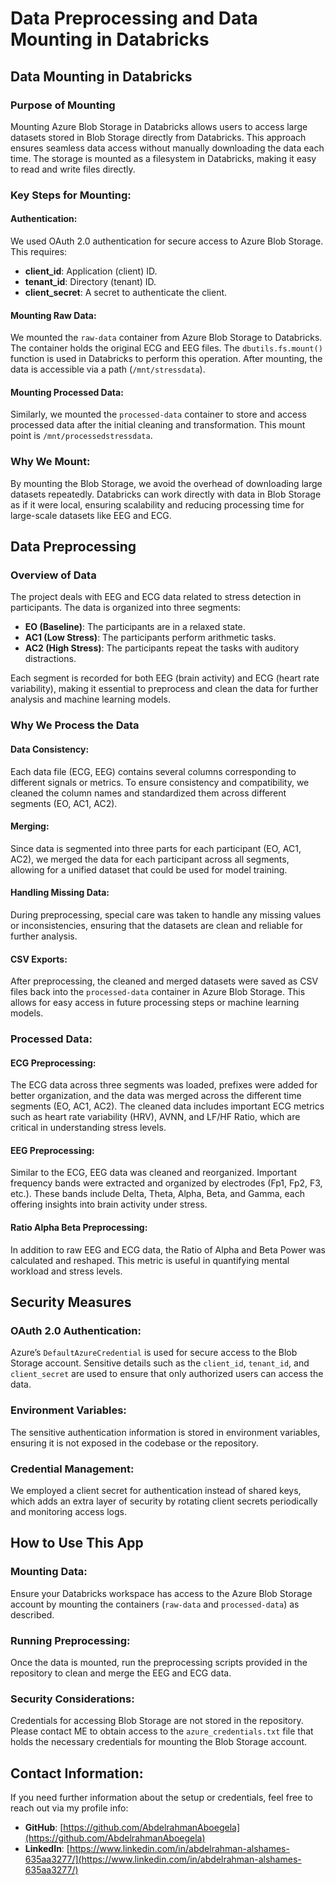 # Data Preprocessing and Data Mounting in Databricks

## Data Mounting in Databricks

### Purpose of Mounting

Mounting Azure Blob Storage in Databricks allows users to access large datasets stored in Blob Storage directly from Databricks. This approach ensures seamless data access without manually downloading the data each time. The storage is mounted as a filesystem in Databricks, making it easy to read and write files directly.

### Key Steps for Mounting:

#### Authentication:
We used OAuth 2.0 authentication for secure access to Azure Blob Storage. This requires:
- **client_id**: Application (client) ID.
- **tenant_id**: Directory (tenant) ID.
- **client_secret**: A secret to authenticate the client.

#### Mounting Raw Data:
We mounted the `raw-data` container from Azure Blob Storage to Databricks. The container holds the original ECG and EEG files. The `dbutils.fs.mount()` function is used in Databricks to perform this operation. After mounting, the data is accessible via a path (`/mnt/stressdata`).

#### Mounting Processed Data:
Similarly, we mounted the `processed-data` container to store and access processed data after the initial cleaning and transformation. This mount point is `/mnt/processedstressdata`.

### Why We Mount:
By mounting the Blob Storage, we avoid the overhead of downloading large datasets repeatedly. Databricks can work directly with data in Blob Storage as if it were local, ensuring scalability and reducing processing time for large-scale datasets like EEG and ECG.

## Data Preprocessing

### Overview of Data
The project deals with EEG and ECG data related to stress detection in participants. The data is organized into three segments:
- **EO (Baseline)**: The participants are in a relaxed state.
- **AC1 (Low Stress)**: The participants perform arithmetic tasks.
- **AC2 (High Stress)**: The participants repeat the tasks with auditory distractions.

Each segment is recorded for both EEG (brain activity) and ECG (heart rate variability), making it essential to preprocess and clean the data for further analysis and machine learning models.

### Why We Process the Data

#### Data Consistency:
Each data file (ECG, EEG) contains several columns corresponding to different signals or metrics. To ensure consistency and compatibility, we cleaned the column names and standardized them across different segments (EO, AC1, AC2).

#### Merging:
Since data is segmented into three parts for each participant (EO, AC1, AC2), we merged the data for each participant across all segments, allowing for a unified dataset that could be used for model training.

#### Handling Missing Data:
During preprocessing, special care was taken to handle any missing values or inconsistencies, ensuring that the datasets are clean and reliable for further analysis.

#### CSV Exports:
After preprocessing, the cleaned and merged datasets were saved as CSV files back into the `processed-data` container in Azure Blob Storage. This allows for easy access in future processing steps or machine learning models.

### Processed Data:

#### ECG Preprocessing:
The ECG data across three segments was loaded, prefixes were added for better organization, and the data was merged across the different time segments (EO, AC1, AC2). The cleaned data includes important ECG metrics such as heart rate variability (HRV), AVNN, and LF/HF Ratio, which are critical in understanding stress levels.

#### EEG Preprocessing:
Similar to the ECG, EEG data was cleaned and reorganized. Important frequency bands were extracted and organized by electrodes (Fp1, Fp2, F3, etc.). These bands include Delta, Theta, Alpha, Beta, and Gamma, each offering insights into brain activity under stress.

#### Ratio Alpha Beta Preprocessing:
In addition to raw EEG and ECG data, the Ratio of Alpha and Beta Power was calculated and reshaped. This metric is useful in quantifying mental workload and stress levels.

## Security Measures

### OAuth 2.0 Authentication:
Azure’s `DefaultAzureCredential` is used for secure access to the Blob Storage account. Sensitive details such as the `client_id`, `tenant_id`, and `client_secret` are used to ensure that only authorized users can access the data.

### Environment Variables:
The sensitive authentication information is stored in environment variables, ensuring it is not exposed in the codebase or the repository.

### Credential Management:
We employed a client secret for authentication instead of shared keys, which adds an extra layer of security by rotating client secrets periodically and monitoring access logs.

## How to Use This App

### Mounting Data:
Ensure your Databricks workspace has access to the Azure Blob Storage account by mounting the containers (`raw-data` and `processed-data`) as described.

### Running Preprocessing:
Once the data is mounted, run the preprocessing scripts provided in the repository to clean and merge the EEG and ECG data.

### Security Considerations:
Credentials for accessing Blob Storage are not stored in the repository. Please contact ME to obtain access to the `azure_credentials.txt` file that holds the necessary credentials for mounting the Blob Storage account.

## Contact Information:
If you need further information about the setup or credentials, feel free to reach out via my profile info:

- **GitHub**: [https://github.com/AbdelrahmanAboegela](https://github.com/AbdelrahmanAboegela)
- **LinkedIn**: [https://www.linkedin.com/in/abdelrahman-alshames-635aa3277/](https://www.linkedin.com/in/abdelrahman-alshames-635aa3277/)
